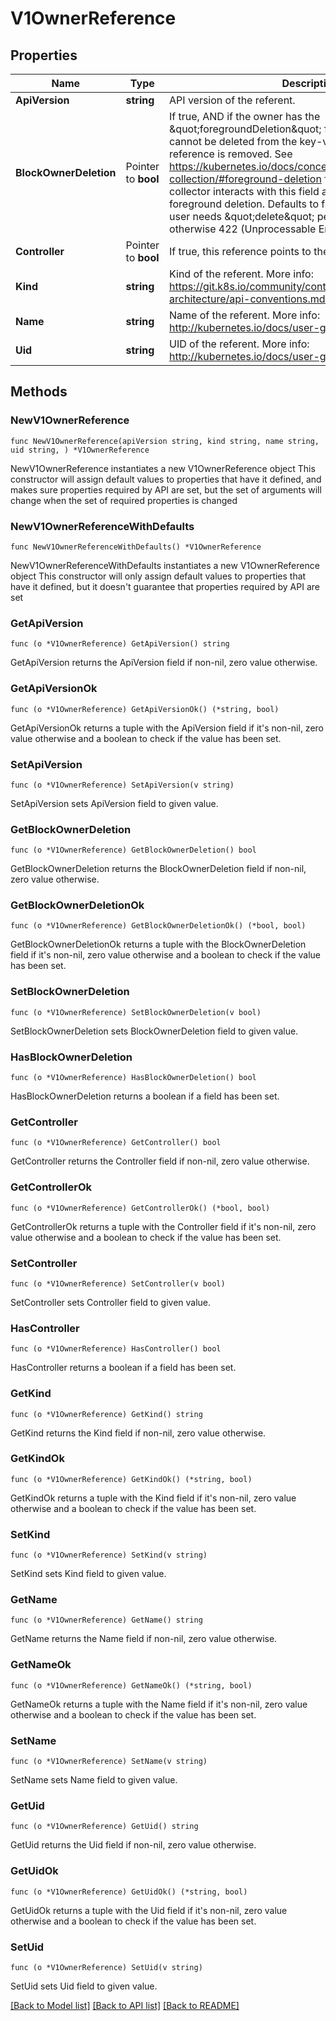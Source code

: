 # V1OwnerReference

## Properties

Name | Type | Description | Notes
------------ | ------------- | ------------- | -------------
**ApiVersion** | **string** | API version of the referent. | 
**BlockOwnerDeletion** | Pointer to **bool** | If true, AND if the owner has the \&quot;foregroundDeletion\&quot; finalizer, then the owner cannot be deleted from the key-value store until this reference is removed. See https://kubernetes.io/docs/concepts/architecture/garbage-collection/#foreground-deletion for how the garbage collector interacts with this field and enforces the foreground deletion. Defaults to false. To set this field, a user needs \&quot;delete\&quot; permission of the owner, otherwise 422 (Unprocessable Entity) will be returned. | [optional] 
**Controller** | Pointer to **bool** | If true, this reference points to the managing controller. | [optional] 
**Kind** | **string** | Kind of the referent. More info: https://git.k8s.io/community/contributors/devel/sig-architecture/api-conventions.md#types-kinds | 
**Name** | **string** | Name of the referent. More info: http://kubernetes.io/docs/user-guide/identifiers#names | 
**Uid** | **string** | UID of the referent. More info: http://kubernetes.io/docs/user-guide/identifiers#uids | 

## Methods

### NewV1OwnerReference

`func NewV1OwnerReference(apiVersion string, kind string, name string, uid string, ) *V1OwnerReference`

NewV1OwnerReference instantiates a new V1OwnerReference object
This constructor will assign default values to properties that have it defined,
and makes sure properties required by API are set, but the set of arguments
will change when the set of required properties is changed

### NewV1OwnerReferenceWithDefaults

`func NewV1OwnerReferenceWithDefaults() *V1OwnerReference`

NewV1OwnerReferenceWithDefaults instantiates a new V1OwnerReference object
This constructor will only assign default values to properties that have it defined,
but it doesn't guarantee that properties required by API are set

### GetApiVersion

`func (o *V1OwnerReference) GetApiVersion() string`

GetApiVersion returns the ApiVersion field if non-nil, zero value otherwise.

### GetApiVersionOk

`func (o *V1OwnerReference) GetApiVersionOk() (*string, bool)`

GetApiVersionOk returns a tuple with the ApiVersion field if it's non-nil, zero value otherwise
and a boolean to check if the value has been set.

### SetApiVersion

`func (o *V1OwnerReference) SetApiVersion(v string)`

SetApiVersion sets ApiVersion field to given value.


### GetBlockOwnerDeletion

`func (o *V1OwnerReference) GetBlockOwnerDeletion() bool`

GetBlockOwnerDeletion returns the BlockOwnerDeletion field if non-nil, zero value otherwise.

### GetBlockOwnerDeletionOk

`func (o *V1OwnerReference) GetBlockOwnerDeletionOk() (*bool, bool)`

GetBlockOwnerDeletionOk returns a tuple with the BlockOwnerDeletion field if it's non-nil, zero value otherwise
and a boolean to check if the value has been set.

### SetBlockOwnerDeletion

`func (o *V1OwnerReference) SetBlockOwnerDeletion(v bool)`

SetBlockOwnerDeletion sets BlockOwnerDeletion field to given value.

### HasBlockOwnerDeletion

`func (o *V1OwnerReference) HasBlockOwnerDeletion() bool`

HasBlockOwnerDeletion returns a boolean if a field has been set.

### GetController

`func (o *V1OwnerReference) GetController() bool`

GetController returns the Controller field if non-nil, zero value otherwise.

### GetControllerOk

`func (o *V1OwnerReference) GetControllerOk() (*bool, bool)`

GetControllerOk returns a tuple with the Controller field if it's non-nil, zero value otherwise
and a boolean to check if the value has been set.

### SetController

`func (o *V1OwnerReference) SetController(v bool)`

SetController sets Controller field to given value.

### HasController

`func (o *V1OwnerReference) HasController() bool`

HasController returns a boolean if a field has been set.

### GetKind

`func (o *V1OwnerReference) GetKind() string`

GetKind returns the Kind field if non-nil, zero value otherwise.

### GetKindOk

`func (o *V1OwnerReference) GetKindOk() (*string, bool)`

GetKindOk returns a tuple with the Kind field if it's non-nil, zero value otherwise
and a boolean to check if the value has been set.

### SetKind

`func (o *V1OwnerReference) SetKind(v string)`

SetKind sets Kind field to given value.


### GetName

`func (o *V1OwnerReference) GetName() string`

GetName returns the Name field if non-nil, zero value otherwise.

### GetNameOk

`func (o *V1OwnerReference) GetNameOk() (*string, bool)`

GetNameOk returns a tuple with the Name field if it's non-nil, zero value otherwise
and a boolean to check if the value has been set.

### SetName

`func (o *V1OwnerReference) SetName(v string)`

SetName sets Name field to given value.


### GetUid

`func (o *V1OwnerReference) GetUid() string`

GetUid returns the Uid field if non-nil, zero value otherwise.

### GetUidOk

`func (o *V1OwnerReference) GetUidOk() (*string, bool)`

GetUidOk returns a tuple with the Uid field if it's non-nil, zero value otherwise
and a boolean to check if the value has been set.

### SetUid

`func (o *V1OwnerReference) SetUid(v string)`

SetUid sets Uid field to given value.



[[Back to Model list]](../README.md#documentation-for-models) [[Back to API list]](../README.md#documentation-for-api-endpoints) [[Back to README]](../README.md)


